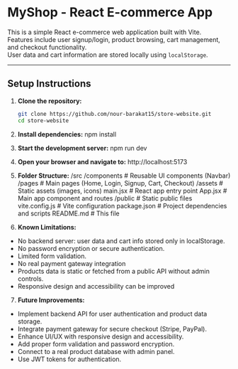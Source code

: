 # MyShop - React E-commerce App

This is a simple React e-commerce web application built with Vite.  
Features include user signup/login, product browsing, cart management, and checkout functionality.  
User data and cart information are stored locally using `localStorage`.

---

## Setup Instructions

1. **Clone the repository:**

   ```bash
   git clone https://github.com/nour-barakat15/store-website.git
   cd store-website
2. **Install dependencies:**
    npm install
3. **Start the development server:**
    npm run dev
4. **Open your browser and navigate to:**
    http://localhost:5173

5. **Folder Structure:**
    /src
  /components      # Reusable UI components (Navbar)
  /pages           # Main pages (Home, Login, Signup, Cart, Checkout)
  /assets          # Static assets (images, icons)
  main.jsx         # React app entry point
  App.jsx          # Main app component and routes
 /public            # Static public files
 vite.config.js     # Vite configuration
 package.json       # Project dependencies and scripts
 README.md          # This file
 

6. **Known Limitations:**
- No backend server: user data and cart info stored only in localStorage.
- No password encryption or secure authentication.
- Limited form validation.
- No real payment gateway integration
- Products data is static or fetched from a public API without admin controls.
- Responsive design and accessibility can be improved


7. **Future Improvements:**
- Implement backend API for user authentication and product data storage.
- Integrate payment gateway for secure checkout (Stripe, PayPal).
- Enhance UI/UX with responsive design and accessibility.
- Add proper form validation and password encryption.
- Connect to a real product database with admin panel.
- Use JWT tokens for authentication.

